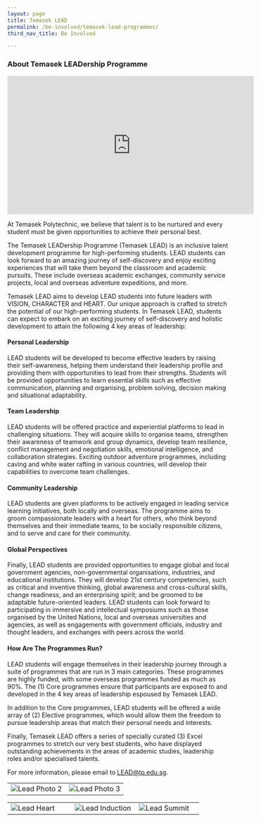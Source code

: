 ```yaml
---
layout: page
title: Temasek LEAD
permalink: /be-involved/temasek-lead-programmes/
third_nav_title: Be Involved

---
```


### About Temasek LEADership Programme ###

<div class="bp-youtube">
    <iframe width="560" height="315" style="display:block;margin-left:auto;margin-right:auto;" src="https://www.youtube.com/embed/XKqE11UnsSE" frameborder="0" allow="accelerometer; autoplay; encrypted-media; gyroscope; picture-in-picture" allowfullscreen></iframe>
</div>

At Temasek Polytechnic, we believe that talent is to be nurtured and every student must be given opportunities to achieve their personal best.

The Temasek LEADership Programme (Temasek LEAD) is an inclusive talent development programme for high-performing students. LEAD students can look forward to an amazing journey of self-discovery and enjoy exciting experiences that will take them beyond the classroom and academic pursuits. These include overseas academic exchanges, community service projects, local and overseas adventure expeditions, and more.

Temasek LEAD aims to develop LEAD students into future leaders with VISION, CHARACTER and HEART. Our unique approach is crafted to stretch the potential of our high-performing students. In Temasek LEAD, students can expect to embark on an exciting journey of self-discovery and holistic development to attain the following 4 key areas of leadership:

#### Personal Leadership ####
LEAD students will be developed to become effective leaders by raising their self-awareness, helping them understand their leadership profile and providing them with opportunities to lead from their strengths. Students will be provided opportunities to learn essential skills such as effective communication, planning and organising, problem solving, decision making and situational adaptability.

#### Team Leadership ####
LEAD students will be offered practice and experiential platforms to lead in challenging situations. They will acquire skills to organise teams, strengthen their awareness of teamwork and group dynamics, develop team resilience, conflict management and negotiation skills, emotional intelligence, and collaboration strategies. Exciting outdoor adventure programmes, including caving and white water rafting in various countries, will develop their capabilities to overcome team challenges.

#### Community Leadership ####
LEAD students are given platforms to be actively engaged in leading service learning initiatives, both locally and overseas. The programme aims to groom compassionate leaders with a heart for others, who think beyond themselves and their immediate teams, to be socially responsible citizens, and to serve and care for their community.

#### Global Perspectives ####
Finally, LEAD students are provided opportunities to engage global and local government agencies, non-governmental organisations, industries, and educational institutions. They will develop 21st century competencies, such as critical and inventive thinking, global awareness and cross-cultural skills, change readiness, and an enterprising spirit; and be groomed to be adaptable future-oriented leaders. LEAD students can look forward to participating in immersive and intellectual symposiums such as those organised by the United Nations, local and overseas universities and agencies, as well as engagements with government officials, industry and thought leaders, and exchanges with peers across the world.

#### How Are The Programmes Run? ####
LEAD students will engage themselves in their leadership journey through a suite of programmes that are run in 3 main categories. These programmes are highly funded, with some overseas programmes funded as much as 90%. The (1) Core programmes ensure that participants are exposed to and developed in the 4 key areas of leadership espoused by Temasek LEAD.

In addition to the Core programmes, LEAD students will be offered a wide array of (2) Elective programmes, which would allow them the freedom to pursue leadership areas that match their personal needs and interests. 

Finally, Temasek LEAD offers a series of specially curated (3) Excel programmes to stretch our very best students, who have displayed outstanding achievements in the areas of academic studies, leadership roles and/or specialised talents. 

For more information, please email to LEAD@tp.edu.sg.

<table>
    <tr>
        <td style="width:50%"><image src="{{site.baseurl}}/images/BeInvolved-lead_photo_2.jpg" style="display:block;margin-left:auto;margin-right:auto;" alt="Lead Photo 2"></image>       
        </td>
        <td style="width:50%"><image src="{{site.baseurl}}/images/BeInvolved-lead_photo_3.jpg" style="display:block;margin-left:auto;margin-right:auto;" alt="Lead Photo 3"></image>       
        </td>
    </tr>
</table>

<!--![Lead Heart]({{site.baseurl}}/images/BeInvolved-lead_heart.png)
![Lead Induction]({{site.baseurl}}/images/BeInvolved-lead_induction.png)
![Lead Summit]({{site.baseurl}}/images/BeInvolved-lead_summit.png)-->

<table>
    <tr>
        <td style="width:33%"><image src="{{site.baseurl}}/images/BeInvolved-lead_heart.png" style="display:block;margin-left:auto;margin-right:auto;" alt="Lead Heart"></image>       
        </td>
        <td style="width:33%"><image src="{{site.baseurl}}/images/BeInvolved-lead_induction.png" style="display:block;margin-left:auto;margin-right:auto;" alt="Lead Induction"></image>       
        </td>
        <td style="width:33%"><image src="{{site.baseurl}}/images/BeInvolved-lead_summit.png" style="display:block;margin-left:auto;margin-right:auto;" alt="Lead Summit"></image>       
        </td>
    </tr>
</table>
